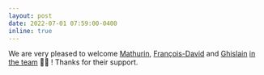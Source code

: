```yaml
---
layout: post
date: 2022-07-01 07:59:00-0400
inline: true
---
```


We are very pleased to welcome
[Mathurin](https://mathurinm.github.io/),
[François-David](https://fradav.github.io/) and
[Ghislain](https://gdurif.perso.math.cnrs.fr/) [in the team](board) 👨‍💻 !
Thanks for their support.

